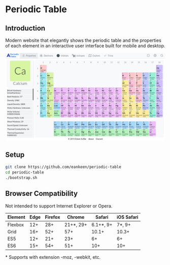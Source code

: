 # Periodic Table

## Introduction

Modern website that elegantly shows the periodic table and the properties of each element in an interactive user interface built for mobile and desktop.

![Periodic Table Image](./periodic-table.png)

## Setup

```sh
git clone https://github.com/eankeen/periodic-table
cd periodic-table
./bootstrap.sh
```

## Browser Compatibility

Not intended to support Internet Explorer or Opera.

Element   | Edge    | Firefox | Chrome    | Safari    | iOS Safari
----      | ----    | ------- | -------   | ------    | -----------
Flexbox   | 12+     | 28+     | 21+*, 29+ | 6.1+*, 9+ | 7*, 9+
Grid      | 16+     | 52+     | 57+       | 10.1+     | 10.3+
ES5       | 12+     | 21+     | 23+       | 6+        | 6+
ES6       | 15+     | 54+     | 51+       | 10+       | 10+

\* Supports with extension -moz, -webkit, etc.
